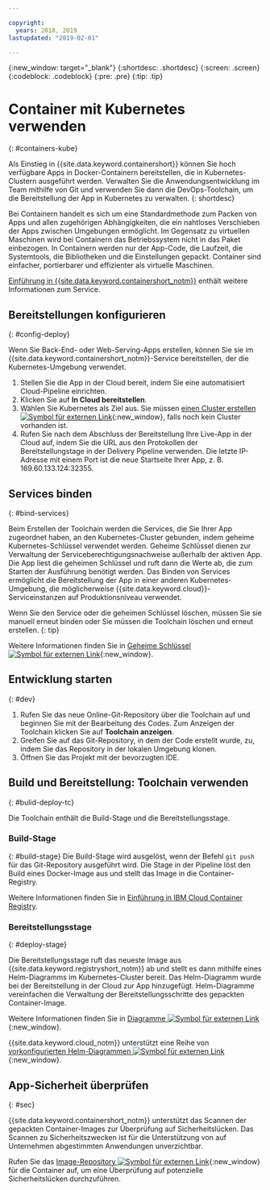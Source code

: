 ```yaml
---

copyright:
  years: 2018, 2019
lastupdated: "2019-02-01"

---
```

{:new_window: target="_blank"}
{:shortdesc: .shortdesc}
{:screen: .screen}
{:codeblock: .codeblock}
{:pre: .pre}
{:tip: .tip}

# Container mit Kubernetes verwenden
{: #containers-kube}

Als Einstieg in {{site.data.keyword.containershort}} können Sie hoch verfügbare Apps in Docker-Containern bereitstellen, die in Kubernetes-Clustern ausgeführt werden. Verwalten Sie die Anwendungsentwicklung im Team mithilfe von Git und verwenden Sie dann die DevOps-Toolchain, um die Bereitstellung der App in Kubernetes zu verwalten.
{: shortdesc}

Bei Containern handelt es sich um eine Standardmethode zum Packen von Apps und allen zugehörigen Abhängigkeiten, die ein nahtloses Verschieben der Apps zwischen Umgebungen ermöglicht. Im Gegensatz zu virtuellen Maschinen wird bei Containern das Betriebssystem nicht in das Paket einbezogen. In Containern werden nur der App-Code, die Laufzeit, die Systemtools, die Bibliotheken und die Einstellungen gepackt. Container sind einfacher, portierbarer und effizienter als virtuelle Maschinen.

[Einführung in {{site.data.keyword.containershort_notm}}](/docs/containers/container_index.html#container_index) enthält weitere Informationen zum Service.

## Bereitstellungen konfigurieren
{: #config-deploy}

Wenn Sie Back-End- oder Web-Serving-Apps erstellen, können Sie sie im {{site.data.keyword.containershort_notm}}-Service bereitstellen, der die Kubernetes-Umgebung verwendet.

1. Stellen Sie die App in der Cloud bereit, indem Sie eine automatisiert Cloud-Pipeline einrichten.
2. Klicken Sie auf **In Cloud bereitstellen**.
3. Wählen Sie Kubernetes als Ziel aus. Sie müssen [einen Cluster erstellen ![Symbol für externen Link](../../icons/launch-glyph.svg "Symbol für externen Link")](https://{DomainName}/containers-kubernetes/catalog/cluster/create){:new_window}, falls noch kein Cluster vorhanden ist.
4. Rufen Sie nach dem Abschluss der Bereitstellung Ihre Live-App in der Cloud auf, indem Sie die URL aus den Protokollen der Bereitstellungstage in der Delivery Pipeline verwenden. Die letzte IP-Adresse mit einem Port ist die neue Startseite Ihrer App, z. B. 169.60.133.124:32355.

## Services binden
{: #bind-services}

Beim Erstellen der Toolchain werden die Services, die Sie Ihrer App zugeordnet haben, an den Kubernetes-Cluster gebunden, indem geheime Kubernetes-Schlüssel verwendet werden. Geheime Schlüssel dienen zur Verwaltung der Serviceberechtigungsnachweise außerhalb der aktiven App. Die App liest die geheimen Schlüssel und ruft dann die Werte ab, die zum Starten der Ausführung benötigt werden. Das Binden von Services ermöglicht die Bereitstellung der App in einer anderen Kubernetes-Umgebung, die möglicherweise {{site.data.keyword.cloud}}-Serviceinstanzen auf Produktionsniveau verwendet.

Wenn Sie den Service oder die geheimen Schlüssel löschen, müssen Sie sie manuell erneut binden oder Sie müssen die Toolchain löschen und erneut erstellen.
{: tip}

Weitere Informationen finden Sie in [Geheime Schlüssel ![Symbol für externen Link](../../icons/launch-glyph.svg "Symbol für externen Link")](https://kubernetes.io/docs/concepts/configuration/secret/){:new_window}.

## Entwicklung starten
{: #dev}

1. Rufen Sie das neue Online-Git-Repository über die Toolchain auf und beginnen Sie mit der Bearbeitung des Codes. Zum Anzeigen der Toolchain klicken Sie auf **Toolchain anzeigen**.
2. Greifen Sie auf das Git-Repository, in dem der Code erstellt wurde, zu, indem Sie das Repository in der lokalen Umgebung klonen.
3. Öffnen Sie das Projekt mit der bevorzugten IDE.

## Build und Bereitstellung: Toolchain verwenden
{: #bulid-deploy-tc}

Die Toolchain enthält die Build-Stage und die Bereitstellungsstage.

### Build-Stage
{: #build-stage}
Die Build-Stage wird ausgelöst, wenn der Befehl `git push` für das Git-Repository ausgeführt wird. Die Stage in der Pipeline löst den Build eines Docker-Image aus und stellt das Image in die Container-Registry.

Weitere Informationen finden Sie in [Einführung in IBM Cloud Container Registry](/docs/services/Registry/index.html#index).

### Bereitstellungsstage
{: #deploy-stage}

Die Bereitstellungsstage ruft das neueste Image aus {{site.data.keyword.registryshort_notm}} ab und stellt es dann mithilfe eines Helm-Diagramms im Kubernetes-Cluster bereit. Das Helm-Diagramm wurde bei der Bereitstellung in der Cloud zur App hinzugefügt. Helm-Diagramme vereinfachen die Verwaltung der Bereitstellungsschritte des gepackten Container-Image.

Weitere Informationen finden Sie in [Diagramme ![Symbol für externen Link](../../icons/launch-glyph.svg "Symbol für externen Link")](https://docs.helm.sh/developing_charts/){:new_window}.

{{site.data.keyword.cloud_notm}} unterstützt eine Reihe von [vorkonfigurierten Helm-Diagrammen ![Symbol für externen Link](../../icons/launch-glyph.svg "Symbol für externen Link")](https://{DomainName}/containers-kubernetes/solutions/helm-charts){:new_window}.

## App-Sicherheit überprüfen
{: #sec}

{{site.data.keyword.containershort_notm}} unterstützt das Scannen der gepackten Container-Images zur Überprüfung auf Sicherheitslücken. Das Scannen zu Sicherheitszwecken ist für die Unterstützung von auf Unternehmen abgestimmten Anwendungen unverzichtbar.

Rufen Sie das [Image-Repository ![Symbol für externen Link](../../icons/launch-glyph.svg "Symbol für externen Link")](https://{DomainName}/containers-kubernetes/registry/private){:new_window} für die Container auf, um eine Überprüfung auf potenzielle Sicherheitslücken durchzuführen.
